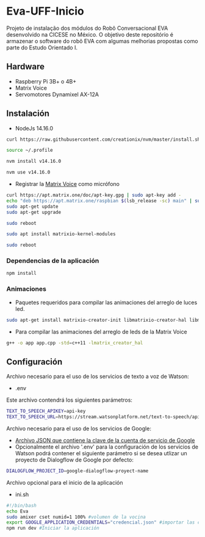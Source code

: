 # Eva-UFF-Inicio

Projeto de instalação dos módulos do Robô Conversacional EVA desenvolvido na CICESE no México. O objetivo deste repositório é armazenar o software do robô EVA com algumas melhorias propostas como parte do Estudo Orientado I.

## Hardware
- Raspberry Pi 3B+ o 4B+
- Matrix Voice
- Servomotores Dynamixel AX-12A

## Instalación
- NodeJs 14.16.0
```bash
curl https://raw.githubusercontent.com/creationix/nvm/master/install.sh | bash
```
```bash
source ~/.profile
```
```bash
nvm install v14.16.0
```
```bash
nvm use v14.16.0
```
- Registrar la [Matrix Voice](https://matrix-io.github.io/matrix-documentation/matrix-voice/resources/microphone/) como micrófono

```bash
curl https://apt.matrix.one/doc/apt-key.gpg | sudo apt-key add -
echo "deb https://apt.matrix.one/raspbian $(lsb_release -sc) main" | sudo tee /etc/apt/sources.list.d/matrixlabs.list
sudo apt-get update
sudo apt-get upgrade
```

```bash
sudo reboot
```

```bash
sudo apt install matrixio-kernel-modules
```

```bash
sudo reboot
```

### Dependencias de la aplicación
```bash
npm install
```
<!--
### Librerías
 - Requerida para compilar la dependencia "speaker".
```bash
sudo apt-get install libasound2-dev
```
-->


### Animaciones
 - Paquetes requeridos para compilar las animaciones del arreglo de luces led.
```bash
sudo apt-get install matrixio-creator-init libmatrixio-creator-hal libmatrixio-creator-hal-dev
```
 - Para compilar las animaciones del arreglo de leds de la Matrix Voice
```bash
g++ -o app app.cpp -std=c++11 -lmatrix_creator_hal
```

## Configuración

Archivo necesario para el uso de los servicios de texto a voz de Watson:

- .env

Este archivo contendrá los siguientes parámetros:

```bash
TEXT_TO_SPEECH_APIKEY=api-key
TEXT_TO_SPEECH_URL=https://stream.watsonplatform.net/text-to-speech/api
```

Archivo necesario para el uso de los servicios de Google:

- [Archivo JSON que contiene la clave de la cuenta de servicio de Google](https://cloud.google.com/docs/authentication/getting-started)
- Opcionalmente el archivo '.env' para la configuración de los servicios de Watson podrá contener el siguiente parámetro si se desea utlizar un proyecto de Dialogflow de Google por defecto:
```bash
DIALOGFLOW_PROJECT_ID=google-dialogflow-proyect-name
```
Archivo opcional para el inicio de la aplicación 

- ini.sh

 ```bash
 #!/bin/bash
echo Eva
sudo amixer cset numid=1 100% #volumen de la vocina
export GOOGLE_APPLICATION_CREDENTIALS="credencial.json" #importar las credenciales de google
npm run dev #Iniciar la aplicación
 ```
